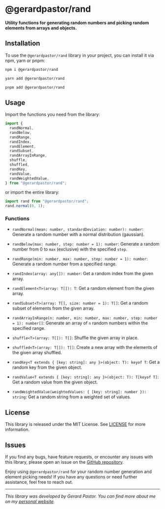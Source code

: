 # @gerardpastor/rand

**Utility functions for generating random numbers and picking random elements from arrays and objects.**

## Installation

To use the `@gerardpastor/rand` library in your project, you can install it via npm, yarn or pnpm:

```bash
npm i @gerardpastor/rand
```
```bash
yarn add @gerardpastor/rand
```
```bash
pnpm add @gerardpastor/rand
```

## Usage

Import the functions you need from the library:

```typescript
import {
  randNormal,
  randBelow,
  randRange,
  randIndex,
  randElement,
  randSubset,
  randArrayInRange,
  shuffle,
  shuffled,
  randKey,
  randValue,
  randWeightedValue,
} from "@gerardpastor/rand";
```

or import the entire library:

```typescript
import rand from "@gerardpastor/rand";
rand.normal(0, 1);
```

### Functions

- `randNormal(mean: number, standardDeviation: number): number`: Generate a random number with a normal distribution (gaussian).

- `randBelow(max: number, step: number = 1): number`: Generate a random number from 0 to `max` (exclusive) with the specified `step`.

- `randRange(min: number, max: number, step: number = 1): number`: Generate a random number from a specified range.

- `randIndex(array: any[]): number`: Get a random index from the given array.

- `randElement<T>(array: T[]): T`: Get a random element from the given array.

- `randSubset<T>(array: T[], size: number = 1): T[]`: Get a random subset of elements from the given array.

- `randArrayInRange(n: number, min: number, max: number, step: number = 1): number[]`: Generate an array of `n` random numbers within the specified range.

- `shuffle<T>(array: T[]): T[]`: Shuffle the given array in place.

- `shuffled<T>(array: T[]): T[]`: Create a new array with the elements of the given array shuffled.

- `randKey<T extends { [key: string]: any }>(object: T): keyof T`: Get a random key from the given object.

- `randValue<T extends { [key: string]: any }>(object: T): T[keyof T]`: Get a random value from the given object.

- `randWeightedValue(weightedValues: { [key: string]: number }): string`: Get a random string from a weighted set of values.

## License

This library is released under the MIT License. See [LICENSE](LICENSE) for more information.

## Issues

If you find any bugs, have feature requests, or encounter any issues with this library, please open an issue on the [GitHub repository](https://github.com/gerardpastor/rand/issues).

Enjoy using `@gerardpastor/rand` for your random number generation and element picking needs! If you have any questions or need further assistance, feel free to reach out.

---

_This library was developed by Gerard Pastor. You can find more about me on my [personal website](https://www.gerardpastor.dev)._
